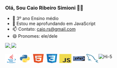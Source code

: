 ### Olá, Sou Caio Ribeiro Simioni 👋😀

- 📘 3º ano Ensino médio
- 🌱 Estou me aprofundando em JavaScript
- 📫 Contato: caio.rs@gmail.com
- 😄 Pronomes: ele/dele

 <div>
  <a href="https://github.com/caiosimioni">
  <img height="180em" src="https://github-readme-stats.vercel.app/api?username=caiosimioni&show_icons=true&theme=tokyonight&include_all_commits=true&count_private=true"/>
  <img height="180em" src="https://github-readme-stats.vercel.app/api/top-langs/?username=caiosimioni&layout=compact&langs_count=7&theme=tokyonight"/>
</div>
  

<div style="display: inline-block;"><br>
  <img align="center" alt="Caio-Java" height="30" width="40" src="https://raw.githubusercontent.com/devicons/devicon/master/icons/java/java-original.svg">
  <img align="center" alt="Caio-Python" height="30" width="40" src="https://github.com/devicons/devicon/raw/master/icons/python/python-original.svg">
  <img align="center" alt="Caio-HTML" height="30" width="40" src="https://github.com/devicons/devicon/raw/master/icons/html5/html5-original.svg">
  <img align="center" alt="Caio-CSS" height="30" width="40" src="https://raw.githubusercontent.com/devicons/devicon/master/icons/css3/css3-original.svg">
  <img align="center" alt="Caio-JS" height="30" width="40" src="https://github.com/devicons/devicon/raw/master/icons/javascript/javascript-original.svg">
  <img align="center" alt="Caio-PHP" height="30" width="40" src="https://raw.githubusercontent.com/devicons/devicon/master/icons/php/php-original.svg">
  <img align="center" alt="Caio-MySQL" height="30" width="40" src="https://github.com/devicons/devicon/raw/master/icons/mysql/mysql-original.svg">
  <img alt="Hi-5" align="right" height="100" width="100" src="https://media.giphy.com/media/5qFqDz7KYlHFX3tDhf/giphy.gif">
</div>
